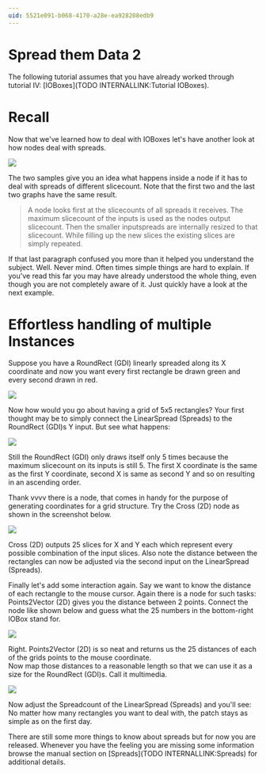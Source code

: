 ```yaml
---
uid: 5521e091-b068-4170-a28e-ea928208edb9
---
```


# Spread them Data 2
The following tutorial assumes that you have already worked through tutorial IV: [IOBoxes](TODO INTERNALLINK:Tutorial IOBoxes).  

# Recall
Now that we've learned how to deal with IOBoxes let's have another look  at how nodes deal with spreads.   

![](~/img/spreadadd.png "")  

The two samples give you an idea what happens inside a node if it has to deal with spreads of different slicecount. Note that the first two and the last two graphs have the same result.  

>A node looks first at the slicecounts of all spreads it receives. The maximum slicecount of the inputs is used as the nodes output slicecount. Then the smaller inputspreads are internally resized to that slicecount. While filling up the new slices the existing slices are simply repeated.  

If that last paragraph confused you more than it helped you understand the subject. Well. Never mind. Often times simple things are hard to explain. If you've read this far you may have already understood the whole thing, even though you are not completely aware of it. Just quickly have a look at the next example.   


# Effortless handling of multiple Instances
Suppose you have a <span class="node">RoundRect (GDI)</span> linearly spreaded along its X coordinate and now you want every first rectangle be drawn green and every second drawn in red.   

![](~/img/rect2cols.jpg "")  

Now how would you go about having a grid of 5x5 rectangles? Your first thought may be to simply connect the <span class="node">LinearSpread (Spreads)</span> to the <span class="node">RoundRect (GDI)</span>s Y input. But see what happens:  

![](~/img/rectspreadhuh.jpg "")  

Still the <span class="node">RoundRect (GDI)</span> only draws itself only 5 times because the maximum slicecount on its inputs is still 5. The first X coordinate is the same as the first Y coordinate, second X is same as second Y and so on resulting in an ascending order.   

Thank vvvv there is a node, that comes in handy for the purpose of generating coordinates for a grid structure. Try the <span class="node">Cross (2D)</span> node as shown in the screenshot below.  

![](~/img/rectspreadcross.jpg "")  

<span class="node">Cross (2D)</span> outputs 25 slices for X and Y each which represent every possible combination of the input slices. Also note the distance between the rectangles can now be adjusted via the second input on the <span class="node">LinearSpread (Spreads)</span>.  

Finally let's add some interaction again. Say we want to know the distance of each rectangle to the mouse cursor. Again there is a node for such tasks: <span class="node">Points2Vector (2D)</span> gives you the distance between 2 points. Connect the node like shown below and guess what the 25 numbers in the bottom-right IOBox stand for.  

![](~/img/rectcrossandp2v.jpg "")  

Right. <span class="node">Points2Vector (2D)</span> is so neat and returns us the 25 distances of each of the grids points to the mouse coordinate.   
Now map those distances to a reasonable length so that we can use it as a size for the <span class="node">RoundRect (GDI)</span>s. Call it multimedia.   

![](~/img/rectcrossinteract.jpg "")  

Now adjust the Spreadcount of the <span class="node">LinearSpread (Spreads)</span> and you'll see: No matter how many rectangles you want to deal with, the patch stays as simple as on the first day.  

There are still some more things to know about spreads but for now you are released. Whenever you have the feeling you are missing some information browse the manual section on [Spreads](TODO INTERNALLINK:Spreads) for additional details. 